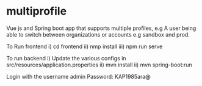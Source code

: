 # multiprofile

Vue js and Spring boot app that supports multiple profiles, e.g A user being able to switch between organizations or accounts e.g sandbox and prod.

To Run frontend
i) cd frontend
ii) nmp install
iii) npm run serve

To run backend
i) Update the various configs in src/resources/application.properties
ii) mvn install
ii) mvn spring-boot:run


Login with the username admin Password: KAP1985ara@
